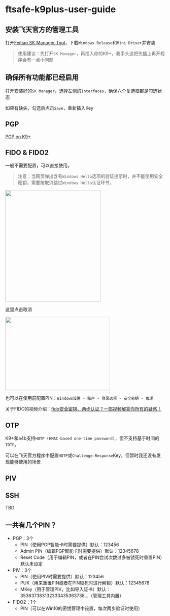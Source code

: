 # ftsafe-k9plus-user-guide
## 安装飞天官方的管理工具
打开[Feitian SK Manager Tool](https://fido.ftsafe.com/feitian-sk-manager-tool-user-manual/)，下载`Windows Release`和`Mini Driver`并安装

> 使用建议：先打开`SK Manager`，再插入你的K9+，我手头这把先插上再开程序会有一点小问题
## 确保所有功能都已经启用
打开安装好的`SK Manager`，选择左侧的`Interfaces`，确保六个复选框都是勾选状态

如果有缺失，勾选后点击`Save`，重新插入Key
## PGP
[PGP on K9+](https://github.com/AsterisMono/ftsafe-k9plus-user-guide/blob/main/guides/pgp.md)
## FIDO & FIDO2
一般不需要配置，可以直接使用。

> 注意：当网页弹出含有`Windows Hello`选项的验证提示时，并不能使用安全密钥，需要按取消跳过`Windows Hello`认证环节。
<img src="https://user-images.githubusercontent.com/54884471/138551444-c50b10f1-f03d-4c5e-8368-60913726f74a.png" width="300" height="350">

这里点击取消

<img src="https://user-images.githubusercontent.com/54884471/138551558-4e712a3c-e267-49bb-b18a-46fb6f429812.png" width="330" height="230">


也可以在使用前配置PIN：`Windows设置 - 账户 - 登录选项 - 安全密钥 - 管理`

关于FIDO的视频介绍：[fido安全密钥、两步认证？一部视频解答你所有的疑惑！](https://www.bilibili.com/video/BV1GL4y1h7aq)

## OTP
K9+和a4b支持`HOTP (HMAC-based one-time password)`，但不支持基于时间的`TOTP`。

可以在飞天官方程序中配置`HOTP`或`Challenge-Response`Key，但暂时我还没有发现能够使用的场景

## PIV


## SSH
TBD

## 一共有几个PIN？
 - PGP：3个
   - PIN（使用PGP智能卡时需要提供）默认：123456
   - Admin PIN（编辑PGP智能卡时需要提供）默认：12345678
   - Reset Code（用于编辑PIN，或者在PIN尝试次数过多被锁死时重置PIN）默认未设定
 - PIV：3个
   - PIN（使用PIV时需要提供）默认：123456
   - PUK（用来重置PIN或者在PIN锁死时进行解锁）默认：12345678
   - MKey（用于管理PIV，比如导入证书）默认：353637383132333435363738...（管理工具内置）
 - FIDO2：1个
   - PIN（可以在Win10的密钥管理中设置，每次两步验证时使用）
